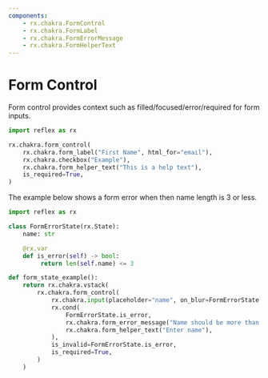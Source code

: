 ```yaml
---
components:
    - rx.chakra.FormControl
    - rx.chakra.FormLabel
    - rx.chakra.FormErrorMessage
    - rx.chakra.FormHelperText
---
```


# Form Control

Form control provides context such as filled/focused/error/required for form inputs.

```python exec
import reflex as rx
```

```python demo
rx.chakra.form_control(
    rx.chakra.form_label("First Name", html_for="email"),
    rx.chakra.checkbox("Example"),
    rx.chakra.form_helper_text("This is a help text"),
    is_required=True,
)
```

The example below shows a form error when then name length is 3 or less.

```python demo exec
import reflex as rx

class FormErrorState(rx.State):
    name: str

    @rx.var
    def is_error(self) -> bool:
         return len(self.name) <= 3

def form_state_example():
    return rx.chakra.vstack(
        rx.chakra.form_control(
            rx.chakra.input(placeholder="name", on_blur=FormErrorState.set_name),
            rx.cond(
                FormErrorState.is_error,
                rx.chakra.form_error_message("Name should be more than four characters"),
                rx.chakra.form_helper_text("Enter name"),
            ),
            is_invalid=FormErrorState.is_error,
            is_required=True,
        )
    )
```